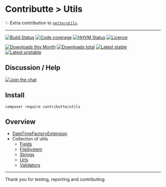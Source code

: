 # Contributte > Utils

:sparkles: Extra contribution to [`nette/utils`](https://github.com/nette/utils).

-----

[![Build Status](https://img.shields.io/travis/contributte/utils.svg?style=flat-square)](https://travis-ci.org/contributte/utils)
[![Code coverage](https://img.shields.io/coveralls/contributte/utils.svg?style=flat-square)](https://coveralls.io/r/contributte/utils)
[![HHVM Status](https://img.shields.io/hhvm/contributte/utils.svg?style=flat-square)](http://hhvm.h4cc.de/package/contributte/utils)
[![Licence](https://img.shields.io/packagist/l/contributte/utils.svg?style=flat-square)](https://packagist.org/packages/contributte/utils)

[![Downloads this Month](https://img.shields.io/packagist/dm/contributte/utils.svg?style=flat-square)](https://packagist.org/packages/contributte/utils)
[![Downloads total](https://img.shields.io/packagist/dt/contributte/utils.svg?style=flat-square)](https://packagist.org/packages/contributte/utils)
[![Latest stable](https://img.shields.io/packagist/v/contributte/utils.svg?style=flat-square)](https://packagist.org/packages/contributte/utils)
[![Latest unstable](https://img.shields.io/packagist/vpre/contributte/utils.svg?style=flat-square)](https://packagist.org/packages/contributte/utils)

## Discussion / Help

[![Join the chat](https://img.shields.io/gitter/room/contributte/contributte.svg?style=flat-square)](http://bit.ly/ctteg)

## Install

```
composer require contributte/utils
```

## Overview

- [DateTimeFactoryExtension](https://github.com/contributte/utils/blob/master/.docs/README.md#datetime--datetimefactory)
- Collection of utils
    - [Fields](https://github.com/contributte/utils/blob/master/.docs/README.md#fields)
    - [FileSystem](https://github.com/contributte/utils/blob/master/.docs/README.md#filesystem)
    - [Strings](https://github.com/contributte/utils/blob/master/.docs/README.md#strings)
    - [Urls](https://github.com/contributte/utils/blob/master/.docs/README.md#urls)
    - [Validators](https://github.com/contributte/utils/blob/master/.docs/README.md#validators)

---

Thank you for testing, reporting and contributing.
